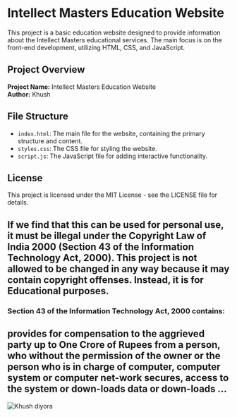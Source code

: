 # Intellect Masters Education Website

This project is a basic education website designed to provide information about the Intellect Masters educational services. The main focus is on the front-end development, utilizing HTML, CSS, and JavaScript.

## Project Overview

**Project Name:** Intellect Masters Education Website  
**Author:** Khush

## File Structure

- `index.html`: The main file for the website, containing the primary structure and content.
- `styles.css`: The CSS file for styling the website.
- `script.js`: The JavaScript file for adding interactive functionality.


## License

This project is licensed under the MIT License - see the LICENSE file for details.

## If we find that this can be used for personal use, it must be illegal under the Copyright Law of India 2000 (Section 43 of the Information Technology Act, 2000). This project is not allowed to be changed in any way because it may contain copyright offenses. Instead, it is for Educational purposes.

### Section 43 of the Information Technology Act, 2000 contains:

## provides for compensation to the aggrieved party up to One Crore of Rupees from a person, who without the permission of the owner or the person who is in charge of computer, computer system or computer net-work secures, access to the system or down-loads data or down-loads ...

![Khush diyora](https://github.com/user-attachments/assets/2cceda39-3a1a-44ff-aa96-556057017ee9)

